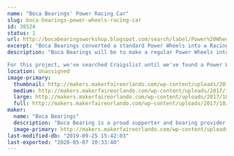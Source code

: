 ```yaml
---
name: "Boca Bearings' Power Racing Car"
slug: boca-bearings-power-wheels-racing-car
id: 38524
status: 1
url: http://bocabearingsworkshop.blogspot.com/search/label/Power%20Wheels%20Dune%20Racer
excerpt: "Boca Bearings converted a standard Power Wheels into a Racing Power Wheels to participate in the Power Racing Series. The Power Racing Series is a series of races where teams race each other with power wheels that they have modified to go much faster than their stock speed. The series also includes an endurance race of 75 minutes. It's a series where people can learn new things and skills and to simply have fun."
description: "Boca Bearings will be to make a regular Power Wheels into a Racing Power Wheels to participate in the Power Racing Series. The Power Racing Series is a series of races where teams race each other with power wheels that they have modified to go much faster than their stock speed. The series also includes an endurance race of 75 minutes. It's a series where people can learn new things and skills and to simply have fun.

For this project, we've searched Craigslist until we've found a Power Wheels that we thought was best for the project. A used Power Wheels was desired since we are going to mostly just keep the plastic covering of the Power Wheels and not use the stock motor or throttle. The Power Wheels we ended up going with is the Power Wheels Dune Racer."
location: Unassigned
image-primary:
  thumbnail: http://makers.makerfaireorlando.com/wp-content/uploads/2017/10/20170929_154418-150x150.jpg
  medium: http://makers.makerfaireorlando.com/wp-content/uploads/2017/10/20170929_154418-300x225.jpg
  large: http://makers.makerfaireorlando.com/wp-content/uploads/2017/10/20170929_154418-1024x768.jpg
  full: http://makers.makerfaireorlando.com/wp-content/uploads/2017/10/20170929_154418.jpg
maker:
  name: "Boca Bearings"
  description: "Boca Bearing is a proud supporter and bearing provider for makers all over the world. Based in South Florida, Boca Bearings provides all types of bearings for robotics, remote-controlled aircraft, 3D printers, industrial equipment- you name it! If it rotates, it probably has our bearing inside of it! "
  image-primary: http://makers.makerfaireorlando.com/wp-content/uploads/2015/08/BocaBearings-Logo-Tagline-1024x427.jpg
last-modified-db: "2019-09-25 15:42:03"
last-exported: "2020-05-07 10:33:40"
---
```

